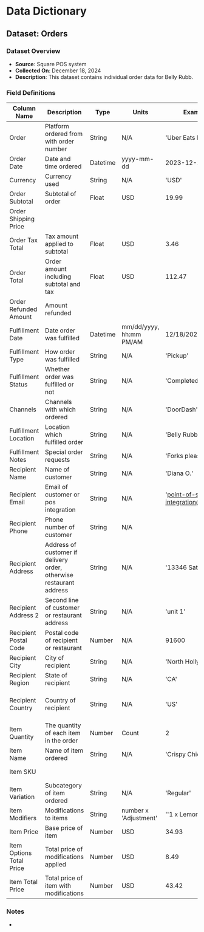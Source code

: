 # Data Dictionary

## Dataset: Orders

### Dataset Overview
- **Source**: Square POS system
- **Collected On**: December 18, 2024
- **Description**: This dataset contains individual order data for Belly Rubb.

### Field Definitions

| Column Name              | Description                                                         | Type     | Units                 | Example Value                            | Notes                                      |
| ------------------------ | ------------------------------------------------------------------- | -------- | --------------------- | ---------------------------------------- | ------------------------------------------ |
| Order                    | Platform ordered from with order number                             | String   | N/A                   | 'Uber Eats Delivery 8F819'               |                                            |
| Order Date               | Date and time ordered                                               | Datetime | yyyy-mm-dd   | 2023-12-18                       |                                            |
| Currency                 | Currency used                                                       | String   | N/A                   | 'USD'                                    | Constant                                   |
| Order Subtotal           | Subtotal of order                                                   | Float    | USD                   | 19.99                                    |                                            |
| Order Shipping Price     |                                                                     |          |                       |                                          | All missing                                |
| Order Tax Total          | Tax amount applied to subtotal                                      | Float    | USD                   | 3.46                                     |                                            |
| Order Total              | Order amount including subtotal and tax                             | Float    | USD                   | 112.47                                   |                                            |
| Order Refunded Amount    | Amount refunded                                                     |          |                       |                                          | All missing                                |
| Fulfillment Date         | Date order was fulfilled                                            | Datetime | mm/dd/yyyy, hh:mm PM/AM   | 12/18/2024, 1:58 PM                      |                                            |
| Fulfillment Type         | How order was fulfilled                                             | String   | N/A                   | 'Pickup'                                 |                                            |
| Fulfillment Status       | Whether order was fulfilled or not                                  | String   | N/A                   | 'Completed'                              | Constant                                   |
| Channels                 | Channels with which ordered                                         | String   | N/A                   | 'DoorDash'                               |                                            |
| Fulfillment Location     | Location which fulfilled order                                      | String   | N/A                   | 'Belly Rubb'                             | Constant                                   |
| Fulfillment Notes        | Special order requests                                              | String   | N/A                   | 'Forks please'                           | 89.7% missing                              |
| Recipient Name           | Name of customer                                                    | String   | N/A                   | 'Diana O.'                               |                                            |
| Recipient Email          | Email of customer or pos integration                                | String   | N/A                   | 'point-of-sale-integration@doordash.com' | 23.8% missing                              |
| Recipient Phone          | Phone number of customer                                            | String   | N/A                   |                                          |                                            |
| Recipient Address        | Address of customer if delivery order, otherwise restaurant address | String   | N/A                   | '13346 Saticoy St.'                      | 74.7% missing and 22.3% restaurant address |
| Recipient Address 2      | Second line of customer or restaurant address                       | String   | N/A                   | 'unit 1'                                 | 97.2% missing                              |
| Recipient Postal Code    | Postal code of recipient or restaurant                              | Number   | N/A                   | 91600                                    | 74.7% missing                              |
| Recipient City           | City of recipient                                                   | String   | N/A                   | 'North Hollywood'                        | 74.7% missing                              |
| Recipient Region         | State of recipient                                                  | String   | N/A                   | 'CA'                                     | Constant                                   |
| Recipient Country        | Country of recipient                                                | String   | N/A                   | 'US'                                     | 71.7% missing and 3% incorrect             |
| Item Quantity            | The quantity of each item in the order                                            | Number   | Count                 | 2                                        |       |
| Item Name                | Name of item ordered                                                | String   | N/A                   | 'Crispy Chicken Sandwich'                |                                            |
| Item SKU                 |                                                                     |          |                       |                                          | All missing                                |
| Item Variation           | Subcategory of item ordered                                         | String   | N/A                   | 'Regular'                                |                                            |
| Item Modifiers           | Modifications to items                                              | String   | number x 'Adjustment' | ''1 x Lemon Pepper"                      |                                            |
| Item Price               | Base price of item                                                  | Number   | USD                   | 34.93                                    |                                            |
| Item Options Total Price | Total price of modifications applied                                | Number   | USD                   | 8.49                                     |                                            |
| Item Total Price         | Total price of item with modifications                              | Number   | USD                   | 43.42                                    |                                            |

### Notes
- 